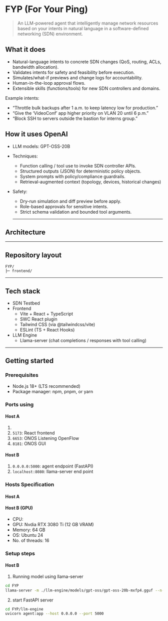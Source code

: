 # FYP (For Your Ping)

> An LLM-powered agent that intelligently manage network resources based on your intents in natural language in a software-defined networking (SDN) environment.


## What it does
- Natural-language intents to concrete SDN changes (QoS, routing, ACLs, bandwidth allocation).
- Validates intents for safety and feasibility before execution.
- Simulates/what-if previews and change logs for accountability.
- Human-in-the-loop approval flows.
- Extensible skills (functions/tools) for new SDN controllers and domains.

Example intents:
- “Throttle bulk backups after 1 a.m. to keep latency low for production.”
- “Give the ‘VideoConf’ app higher priority on VLAN 20 until 6 p.m.”
- “Block SSH to servers outside the bastion for interns group.”

## How it uses OpenAI
- LLM models: GPT-OSS-20B
- Techniques:
  - Function calling / tool use to invoke SDN controller APIs.
  - Structured outputs (JSON) for deterministic policy objects.
  - System prompts with policy/compliance guardrails.
  - Retrieval-augmented context (topology, devices, historical changes)
- Safety:
  - Dry-run simulation and diff preview before apply.
  - Role-based approvals for sensitive intents.
  - Strict schema validation and bounded tool arguments.

  ---

## Architecture
<!--Architecture diagram here-->



---

## Repository layout
```
FYP/
├─ frontend/

```

---

## Tech stack
- SDN Testbed
- Frontend
  - Vite + React + TypeScript
  - SWC React plugin
  - Tailwind CSS (via @tailwindcss/vite)
  - ESLint (TS + React Hooks)
- LLM Engine
  - Llama-server (chat completions / responses with tool calling)

---

## Getting started

### Prerequisites
- Node.js 18+ (LTS recommended)
- Package manager: npm, pnpm, or yarn

### Ports using
#### Host A
1. 
2. `5173`: React frontend
3. `6653`: ONOS Listening OpenFlow
4. `8181`: ONOS GUI 
#### Host B
1. `0.0.0.0:5000`: agent endpoint (FastAPI)
2. `localhost:8080`: llama-server end point
### Hosts Specification
#### Host A
#### Host B (GPU)
- CPU: 
- GPU: Nvdia RTX 3080 Ti (12 GB VRAM)
- Memory: 64 GB
- OS: Ubuntu 24
- No. of threads: 16

### Setup steps
#### Host B
1. Running model using llama-server
```bash
cd FYP
llama-server -m ./llm-engine/models/gpt-oss/gpt-oss-20b-mxfp4.gguf --n-cpu-moe 36 --n-gpu-layers 999 -c 0 --port 8080 
```

2. start FastAPI server
```bash
cd FYP/llm-engine
uvicorn agent:app --host 0.0.0.0 --port 5000
``` 